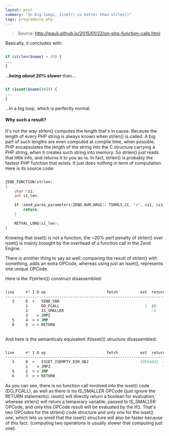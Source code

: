 ```yaml
---
layout: post
summary: "In big loops, isset() is better than strlen()"
tags: programming php
---
```

> Source: http://jpauli.github.io/2015/01/22/on-php-function-calls.html

Basically, it concludes with:

```php

if (strlen($name) > 49) {
...
}

```

..._**being about 20% slower**_ than...

```php

if (isset($name[49])) {
...
}

```

...in a big loop, which is perfectly normal.

#### Why such a result?

It's not the way strlen() computes the length that's in cause. Because the length of every PHP string is always known when strlen() is called. A big part of such lengths are even computed at compile time, when possible. PHP encapsulates the length of the string into the C structure carrying a PHP string, when it creates such string into memory. So strlen() just reads that little info, and returns it to you as-is. In fact, strlen() is probably the fastest PHP function that exists. It just does nothing in term of computation. Here is its source code:

```c

ZEND_FUNCTION(strlen)
{
    char *s1;
    int s1_len;

    if (zend_parse_parameters(ZEND_NUM_ARGS() TSRMLS_CC, "s", &s1, &s1_len) == FAILURE) {
        return;
    }

    RETVAL_LONG(s1_len);
}

```

Knowing that isset() is not a function, the ~20% perf penalty of strlen() over isset() is mainly brought by the overhead of a function call in the Zend Engine.

There is another thing to say as well: comparing the result of strlen() with something, adds an extra OPCode, whereas using just an isset(), represents one unique OPCode.

Here is the if(strlen()) construct disassembled:

```asm

line     #* I O op                           fetch          ext  return  operands
-----------------------------------------------------------------------------------
   3     0  >   SEND_VAR                                                 !0
         1      DO_FCALL                                      1  $0      'strlen'
         2      IS_SMALLER                                       ~1      42, $0
         3    > JMPZ                                                     ~1, ->5
   5     4  > > JMP                                                      ->5
   6     5  > > RETURN                                                   1
   
```

And here is the semanticaly equivalent if(isset()) structure disassembled:

```asm

line     #* I O op                           fetch          ext  return  operands
-----------------------------------------------------------------------------------
   3     0  >   ISSET_ISEMPTY_DIM_OBJ                       33554432  ~0      !0, 42
         1    > JMPZ                                                  ~0, ->3
   5     2  > > JMP                                                       ->3
   6     3  > > RETURN                                                     1

```

As you can see, there is no function call involved into the isset() code (DO_FCALL), as well as there is no IS_SMALLER OPCode (just ignore the RETURN statements). isset() will directly return a boolean for evaluation, whereas strlen() will return a temporary variable, passed to IS_SMALLER OPCode, and only this OPCode result will be evaluated by the if(). That's two OPCodes for the strlen() code structure and only one for the isset() one, which lets us smell that the isset() structure will also be faster because of this fact. (computing two operations is usually slower that computing just one).
